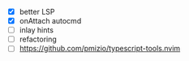 -[x] better LSP
-[x] onAttach autocmd
-[ ] inlay hints 
-[ ] refactoring
-[ ] https://github.com/pmizio/typescript-tools.nvim
